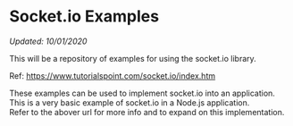 # Socket.io Examples
*Updated: 10/01/2020*

This will be a repository of examples for using the socket.io library.  

Ref: https://www.tutorialspoint.com/socket.io/index.htm

These examples can be used to implement socket.io into an application.  This is a very basic example of socket.io in a Node.js application.  
Refer to the abover url for more info and to expand on this implementation.  
